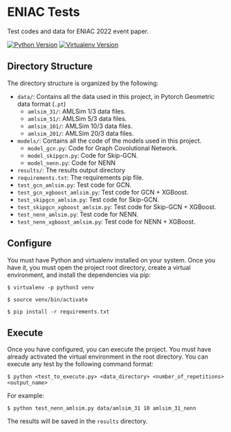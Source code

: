 # ENIAC Tests
Test codes and data for ENIAC 2022 event paper.

[![Python Version](https://img.shields.io/badge/python-3.8.10-green)](https://www.python.org/downloads/release/python-3810/)
[![Virtualenv Version](https://img.shields.io/badge/virtualenv-20.0.17-green)](https://virtualenv.pypa.io/en/20.0.17/user_guide.html)


## Directory Structure
The directory structure is organized by the following:

 - `data/`: Contains all the data used in this project, in Pytorch Geometric data format (`.pt`)
    - `amlsim_31/`: AMLSim 1/3 data files.
    - `amlsim_51/`: AMLSim 5/3 data files.
    - `amlsim_101/`: AMLSim 10/3 data files.
    - `amlsim_201/`: AMLSim 20/3 data files.
 - `models/`: Contains all the code of the models used in this project.
    - `model_gcn.py`: Code for Graph Covolutional Network.
    - `model_skipgcn.py`: Code for Skip-GCN.
    - `model_nenn.py`: Code for NENN
 - `results/`: The results output directory
 - `requirements.txt`: The requirements pip file.
 - `test_gcn_amlsim.py`: Test code for GCN.
 - `test_gcn_xgboost_amlsim.py`: Test code for GCN + XGBoost.
 - `test_skipgcn_amlsim.py`: Test code for Skip-GCN. 
 - `test_skipgcn_xgboost_amlsim.py`: Test code for Skip-GCN + XGBoost. 
 - `test_nenn_amlsim.py`: Test code for NENN. 
 - `test_nenn_xgboost_amlsim.py`: Test code for NENN + XGBoost.

 ## Configure

 You must have Python and virtualenv installed on your system. Once you have it, you must open the project root directory, create a virtual environment, and install the dependencies via pip:

`$ virtualenv -p python3 venv`

`$ source venv/bin/activate`

`$ pip install -r requirements.txt`

## Execute

Once you have configured, you can execute the project. You must have already activated the virtual environment in the root directory. You can execute any test by the following command format:

`$ python <test_to_execute.py> <data_directory> <number_of_repetitions> <output_name>`

For example:

`$ python test_nenn_amlsim.py data/amlsim_31 10 amlsim_31_nenn`

The results will be saved in the `results` directory.